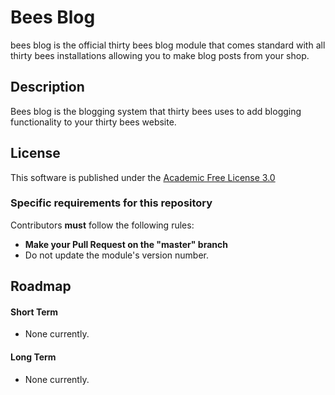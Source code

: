# Bees Blog

bees blog is the official thirty bees blog module that comes standard with all thirty bees installations allowing you to make blog posts from your shop.

## Description

Bees blog is the blogging system that thirty bees uses to add blogging functionality to your thirty bees website.

## License

This software is published under the [Academic Free License 3.0](https://opensource.org/licenses/afl-3.0.php)

### Specific requirements for this repository

Contributors **must** follow the following rules:

* **Make your Pull Request on the "master" branch**
* Do not update the module's version number.

## Roadmap

#### Short Term

* None currently.

#### Long Term

* None currently.

